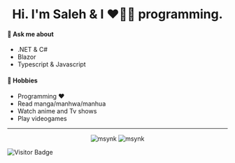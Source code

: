 <h1 align="center">Hi. I'm Saleh & I ❤️💖💓 programming.</h1>

#### 💬 Ask me about 
- .NET & C#
- Blazor
- Typescript & Javascript

#### 📅 Hobbies 
- Programming ❤️
- Read manga/manhwa/manhua
- Watch anime and Tv shows
- Play videogames

---

<p align="center">
<img src="https://github-readme-stats.vercel.app/api?username=msynk&layout=compact&theme=buefy&hide_border=true&show_icons=true&count_private=true&include_all_commits=true" alt="msynk" /> <img src="https://github-readme-stats.vercel.app/api/top-langs/?username=msynk&layout=compact&theme=buefy&hide_border=true" alt="msynk" />
</p>
<!-- <img src="https://denvercoder1-activity-graph.herokuapp.com/graph/?username=msynk&bg_color=FFFFFF&color=000000&line=F85D7F&point=000000&hide_border=true" alt="msynk's Activity Graph"/> -->

![Visitor Badge](https://visitor-badge.laobi.icu/badge?page_id=msynk.msynk)
